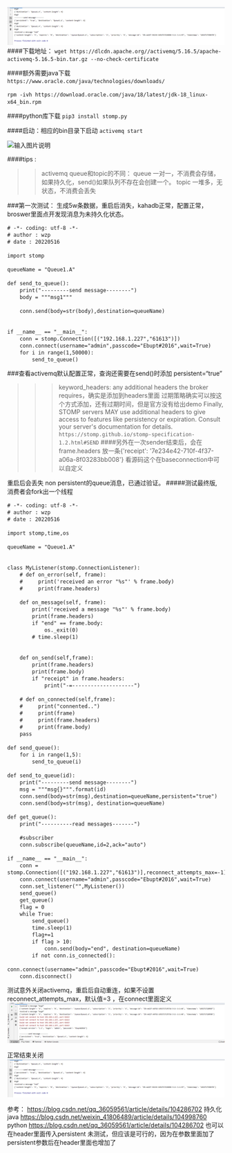 ![输入图片说明](pic/clipboard2.png)####下载地址：
```wget https://dlcdn.apache.org//activemq/5.16.5/apache-activemq-5.16.5-bin.tar.gz --no-check-certificate```

####额外需要java下载
```https://www.oracle.com/java/technologies/downloads/```


```rpm -ivh https://download.oracle.com/java/18/latest/jdk-18_linux-x64_bin.rpm```


####python库下载
```pip3 install stomp.py```


####启动：相应的bin目录下启动
```activemq start```

![输入图片说明](picclipboard.png)


####tips :
>>activemq queue和topic的不同：
queue 一对一，不消费会存储，如果持久化，send()如果队列不存在会创建一个。
topic  一堆多，无状态，不消费会丢失

###第一次测试：
生成5w条数据，重启后消失，kahadb正常，配置正常，broswer里面点开发现消息为未持久化状态。
```#!/usr/bin/env python
# -*- coding: utf-8 -*-
# author : wzp
# date : 20220516

import stomp

queueName = "Queue1.A"

def send_to_queue():
    print("---------send message--------")
    body = """msg1"""

    conn.send(body=str(body),destination=queueName)


if __name__ == "__main__":
    conn = stomp.Connection([("192.168.1.227","61613")])
    conn.connect(username="admin",passcode="Ebupt#2016",wait=True)
    for i in range(1,50000):
        send_to_queue()
```

###查看activemq默认配置正常，查询还需要在send()时添加 persistent=“true”
>>>keyword_headers: any additional headers the broker requires，确实是添加到headers里面
过期策略确实可以按这个方式添加，还有过期时间，但是官方没有给出demo
>>>Finally, STOMP servers MAY use additional headers to give access to features like persistency or expiration. Consult your server's documentation for details.
```https://stomp.github.io/stomp-specification-1.2.html#SEND```
####另外在一次sender结束后，会在frame.headers 放一条{'receipt': '7e234e42-710f-4f37-a06a-8f03283bb008'}
看源码这个在baseconnection中可以自定义


重启后会丢失 non persistent的queue消息，已通过验证。
#####测试最终版, 消费者会fork出一个线程
```#!/usr/bin/env python
# -*- coding: utf-8 -*-
# author : wzp
# date : 20220516

import stomp,time,os

queueName = "Queue1.A"


class MyListener(stomp.ConnectionListener):
    # def on_error(self, frame):
    #     print('received an error "%s"' % frame.body)
    #     print(frame.headers)

    def on_message(self, frame):
        print('received a message "%s"' % frame.body)
        print(frame.headers)
        if "end" == frame.body:
            os._exit(0)
        # time.sleep(1)


    def on_send(self,frame):
        print(frame.headers)
        print(frame.body)
        if "receipt" in frame.headers:
            print("-=--------------------")

    # def on_connected(self,frame):
    #     print("connented..")
    #     print(frame)
    #     print(frame.headers)
    #     print(frame.body)
    pass

def send_queue():
    for i in range(1,5):
        send_to_queue(i)

def send_to_queue(id):
    print("---------send message--------")
    msg = """msg{}""".format(id)
    conn.send(body=str(msg),destination=queueName,persistent="true")
    conn.send(body=str(msg), destination=queueName)

def get_queue():
    print("----------read messages-------")

    #subscriber
    conn.subscribe(queueName,id=2,ack="auto")

if __name__ == "__main__":
    conn = stomp.Connection([("192.168.1.227","61613")],reconnect_attempts_max=-1)
    conn.connect(username="admin",passcode="Ebupt#2016",wait=True)
    conn.set_listener("",MyListener())
    send_queue()
    get_queue()
    flag = 0
    while True:
        send_queue()
        time.sleep(1)
        flag+=1
        if flag > 10:
            conn.send(body="end", destination=queueName)
        if not conn.is_connected():
            conn.connect(username="admin",passcode="Ebupt#2016",wait=True)
    conn.disconnect()
```


测试意外关闭activemq，重启后自动重连，如果不设置 reconnect_attempts_max，默认值=3 ，在connect里面定义
![输入图片说明](pic/clipboard.png)

正常结束关闭
![输入图片说明](pic/clipboard2.png)

参考：
https://blog.csdn.net/qq_36059561/article/details/104286702  持久化 java
https://blog.csdn.net/weixin_41806489/article/details/104998760 python
https://blog.csdn.net/qq_36059561/article/details/104286702  也可以在header里面传入persistent 未测试，但应该是可行的，因为在参数里面加了persistent参数后在header里面也增加了